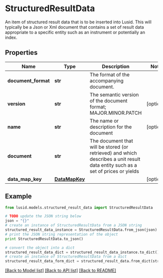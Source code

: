 # StructuredResultData

An item of structured result data that is to be inserted into Lusid. This will typically be a Json or Xml document that  contains a set of result data appropriate to a specific entity such as an instrument or potentially an index.

## Properties
Name | Type | Description | Notes
------------ | ------------- | ------------- | -------------
**document_format** | **str** | The format of the accompanying document. | 
**version** | **str** | The semantic version of the document format; MAJOR.MINOR.PATCH | [optional] 
**name** | **str** | The name or description for the document | [optional] 
**document** | **str** | The document that will be stored (or retrieved) and which describes a unit result data entity such as a set of prices or yields | 
**data_map_key** | [**DataMapKey**](DataMapKey.md) |  | [optional] 

## Example

```python
from lusid.models.structured_result_data import StructuredResultData

# TODO update the JSON string below
json = "{}"
# create an instance of StructuredResultData from a JSON string
structured_result_data_instance = StructuredResultData.from_json(json)
# print the JSON string representation of the object
print StructuredResultData.to_json()

# convert the object into a dict
structured_result_data_dict = structured_result_data_instance.to_dict()
# create an instance of StructuredResultData from a dict
structured_result_data_form_dict = structured_result_data.from_dict(structured_result_data_dict)
```
[[Back to Model list]](../README.md#documentation-for-models) [[Back to API list]](../README.md#documentation-for-api-endpoints) [[Back to README]](../README.md)


